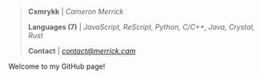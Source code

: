> **Cxmrykk** | *Cameron Merrick*
> 
> **Languages (7)** | *JavaScript, ReScript, Python, C/C++, Java, Crystal, Rust*
>
> **Contact** | *[contact@merrick.cam](mailto:contact@merrick.cam)*

Welcome to my GitHub page!
